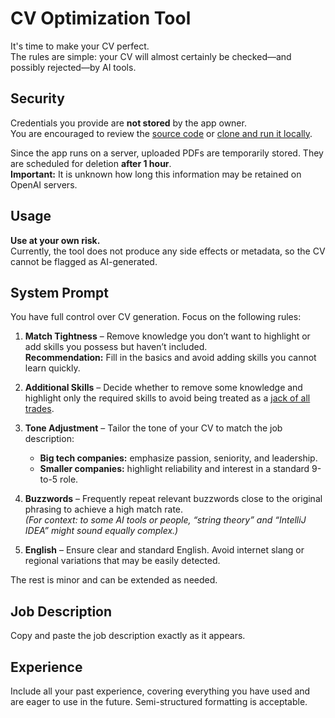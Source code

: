 # CV Optimization Tool

It's time to make your CV perfect.  
The rules are simple: your CV will almost certainly be checked—and possibly rejected—by AI tools.

## Security
Credentials you provide are **not stored** by the app owner.  
You are encouraged to review the [source code](https://github.com/VitoMakarevich/cv-tuner) or [clone and run it locally](https://github.com/VitoMakarevich/cv-tuner).  

Since the app runs on a server, uploaded PDFs are temporarily stored. They are scheduled for deletion **after 1 hour**.  
**Important:** It is unknown how long this information may be retained on OpenAI servers.

## Usage
**Use at your own risk.**  
Currently, the tool does not produce any side effects or metadata, so the CV cannot be flagged as AI-generated.

## System Prompt
You have full control over CV generation. Focus on the following rules:

1. **Match Tightness** – Remove knowledge you don’t want to highlight or add skills you possess but haven’t included.  
   **Recommendation:** Fill in the basics and avoid adding skills you cannot learn quickly.

2. **Additional Skills** – Decide whether to remove some knowledge and highlight only the required skills to avoid being treated as a [jack of all trades](https://en.wikipedia.org/wiki/Jack_of_all_trades).

3. **Tone Adjustment** – Tailor the tone of your CV to match the job description:  
   - **Big tech companies:** emphasize passion, seniority, and leadership.  
   - **Smaller companies:** highlight reliability and interest in a standard 9-to-5 role.

4. **Buzzwords** – Frequently repeat relevant buzzwords close to the original phrasing to achieve a high match rate.  
   *(For context: to some AI tools or people, “string theory” and “IntelliJ IDEA” might sound equally complex.)*

5. **English** – Ensure clear and standard English. Avoid internet slang or regional variations that may be easily detected.

The rest is minor and can be extended as needed.

## Job Description
Copy and paste the job description exactly as it appears.

## Experience
Include all your past experience, covering everything you have used and are eager to use in the future. Semi-structured formatting is acceptable.
